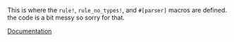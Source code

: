 This is where the `rule!`, `rule_no_types!`, and `#[parser]` macros are defined. the code is a bit messy so sorry for that.

[Documentation](https://fck-language.github.io/cflp)
